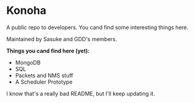 # Konoha
A public repo to developers. You cand find some interesting things here.

Maintained by Sasuke and GDD's members.

**Things you cand find here (yet):**
  - MongoDB
  - SQL
  - Packets and NMS stuff
  - A Scheduler Prototype

I know that's a really bad README, but I'll keep updating it.
